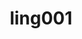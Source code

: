 ---
title: ling001
title_page: Tentukan bentuk umum persamaan lingkaran yang berpusat di $(a,b)$ dan berjari-jari $c$
js: ling001_s
panduan: $a,b$ bilangan bulat, $c$ bilangan bulat positif
input:
  - nomor: 1
    label: Masukkan nilai $a$, $b$, $c$
    nilai_awal: -4, 3, 2
---